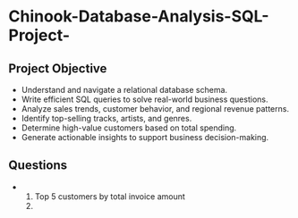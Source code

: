 # Chinook-Database-Analysis-SQL-Project-
## Project Objective
- Understand and navigate a relational database schema.
- Write efficient SQL queries to solve real-world business questions.
- Analyze sales trends, customer behavior, and regional revenue patterns.
- Identify top-selling tracks, artists, and genres.
- Determine high-value customers based on total spending.
- Generate actionable insights to support business decision-making.

## Questions
- 1. Top 5 customers by total invoice amount
  2. 
